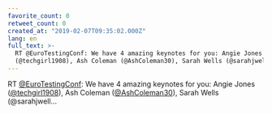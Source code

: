 ```yaml
---
favorite_count: 0
retweet_count: 0
created_at: "2019-02-07T09:35:02.000Z"
lang: en
full_text: >-
  RT @EuroTestingConf: We have 4 amazing keynotes for you: Angie Jones
  (@techgirl1908), Ash Coleman (@AshColeman30), Sarah Wells (@sarahjwell…
---
```


RT [@EuroTestingConf](https://twitter.com/EuroTestingConf): We have 4 amazing
keynotes for you: Angie Jones
([@techgirl1908](https://twitter.com/techgirl1908)), Ash Coleman
([@AshColeman30](https://twitter.com/AshColeman30)), Sarah Wells (@sarahjwell…
